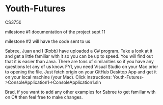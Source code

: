 # Youth-Futures
CS3750

milestone #1	documentation of the project	sept 11


milestone #2	will have the code sent to us



Sabree, Juan and I (Robb) have uploaded a C# program. Take a look at it and get a little familiar with it so you can be up to speed. You will find out that it is easier than Java. There are tons of similarities so if you have any questions let any of us know. FYI, you need Visual Studio on your Mac prior to opening the file. Just fetch origin on your GitHub Desktop App and get it on your local machine (your Mac). 
Click instructions: Youth-Futures->ConsoleApplication1->ConsoleApplication1.sln  

Brad, if you want to add any other examples for Sabree to get familiar with on C# then feel free to make changes.

